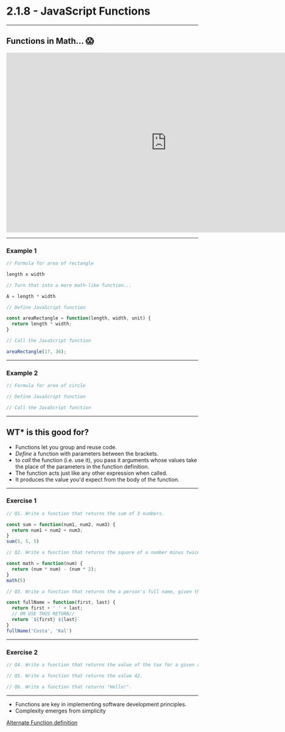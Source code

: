 # 2.1.8 - JavaScript Functions

---

## Functions in Math... 😱

<iframe
  width='840'
  height='472'
  src='https://www.youtube.com/embed/VhokQhjl5t0'
  frameborder='0'
  allowfullscreen
></iframe>

---

### Example 1

```js
// Formula for area of rectangle

length x width

// Turn that into a more math-like function...

A = length * width

// Define JavaScript function

const areaRectangle = function(length, width, unit) {
  return length * width;
}

// Call the JavaScript function

areaRectangle(17, 36);

```

---

### Example 2

```js
// Formula for area of circle

// Define JavaScript function

// Call the JavaScript function
```

---

## WT\* is this good for?

- Functions let you group and reuse code.
- _Define_ a function with parameters between the brackets.
- to _call_ the function (i.e. use it), you pass it arguments whose values take the place of the parameters in the function definition.
- The function acts just like any other expression when called.
- It produces the value you'd expect from the body of the function.

---

<Timer initialTime={10} />

### Exercise 1

```js
// Q1. Write a function that returns the sum of 3 numbers.

const sum = function(num1, num2, num3) {
  return num1 + num2 + num3;
}
sum(5, 5, 5)

// Q2. Write a function that returns the square of a number minus twice the number.

const math = function(num) {
  return (num * num) - (num * 2);
}
math(5)

// Q3. Write a function that returns the a person's full name, given their first and last names.

const fullName = function(first, last) {
  return first + ' ' + last;
  // OR USE THUS RETURN//
  return `${first} ${last}`
}
fullName('Costa', 'Kal')
```

---

<Timer initialTime={10} />

### Exercise 2

```js
// Q4. Write a function that returns the value of the tax for a given amount.

// Q5. Write a function that returns the value 42.

// Q6. Write a function that returns "Hello!".
```

---

- Functions are key in implementing software development principles.
- Complexity emerges from simplicity

[Alternate Function definition](https://www.cs.utah.edu/~germain/PPS/Topics/functions.html)
